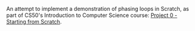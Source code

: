 An attempt to implement a demonstration of phasing loops in Scratch, as part of CS50's Introduction to Computer Science course: [Project 0 - Starting from Scratch](https://cs50.harvard.edu/x/2025/psets/0/scratch/).
